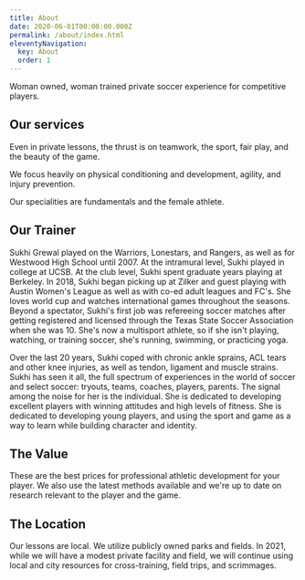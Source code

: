 ```yaml
---
title: About
date: 2020-06-01T00:00:00.000Z
permalink: /about/index.html
eleventyNavigation:
  key: About
  order: 1
---
```

Woman owned, woman trained private soccer experience for competitive players.

## Our services

Even in private lessons, the thrust is on teamwork, the sport, fair play, and the beauty of the game. 

We focus heavily on physical conditioning and development, agility, and injury prevention.

Our specialities are fundamentals and the female athlete.

## Our Trainer

Sukhi Grewal played on the Warriors, Lonestars, and Rangers, as well as for Westwood High School until 2007. At the intramural level, Sukhi played in college at UCSB. At the club level, Sukhi spent graduate years playing at Berkeley. In 2018, Sukhi began picking up at Zilker and guest playing with Austin Women's League as well as with co-ed adult leagues and FC's. She loves world cup and watches international games throughout the seasons. Beyond a spectator, Sukhi's first job was refereeing soccer matches after getting registered and licensed through the Texas State Soccer Association when she was 10. She's now a multisport athlete, so if she isn't playing, watching, or training soccer, she's running, swimming, or practicing yoga.

Over the last 20 years, Sukhi coped with chronic ankle sprains, ACL tears and other knee injuries, as well as tendon, ligament and muscle strains. Sukhi has seen it all, the full spectrum of experiences in the world of soccer and select soccer: tryouts, teams, coaches, players, parents. The signal among the noise for her is the individual. She is dedicated to developing excellent players with winning attitudes and high levels of fitness. She is dedicated to developing young players, and using the sport and game as a way to learn while building character and identity.

## The Value

These are the best prices for professional athletic development for your player. We also use the latest methods available and we're up to date on research relevant to the player and the game.

## The Location

Our lessons are local. We utilize publicly owned parks and fields. In 2021, while we will have a modest private facility and field, we will continue using local and city resources for cross-training, field trips, and scrimmages.
